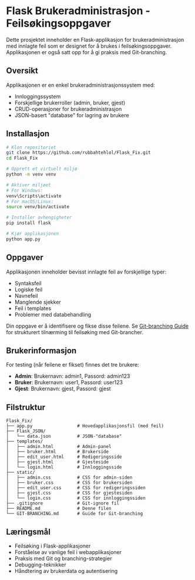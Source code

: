 # Flask Brukeradministrasjon - Feilsøkingsoppgaver

Dette prosjektet inneholder en Flask-applikasjon for brukeradministrasjon med innlagte feil som er designet for å brukes i feilsøkingsoppgaver. Applikasjonen er også satt opp for å gi praksis med Git-branching.

## Oversikt

Applikasjonen er en enkel brukeradministrasjonssystem med:
- Innloggingssystem
- Forskjellige brukerroller (admin, bruker, gjest)
- CRUD-operasjoner for brukeradministrasjon
- JSON-basert "database" for lagring av brukere

## Installasjon

```bash
# Klon repositoriet
git clone https://github.com/rubbahtehlol/Flask_Fix.git
cd Flask_Fix

# Opprett et virtuelt miljø
python -m venv venv

# Aktiver miljøet
# For Windows:
venv\Scripts\activate
# For macOS/Linux:
source venv/bin/activate

# Installer avhengigheter
pip install flask

# Kjør applikasjonen
python app.py
```

## Oppgaver

Applikasjonen inneholder bevisst innlagte feil av forskjellige typer:
- Syntaksfeil
- Logiske feil
- Navnefeil
- Manglende sjekker
- Feil i templates
- Problemer med databehandling

Din oppgave er å identifisere og fikse disse feilene. Se [Git-branching Guide](GIT-BRANCHING-GUIDE.md) for strukturert tilnærming til feilsøking med Git-brancher.

## Brukerinformasjon

For testing (når feilene er fikset) finnes det tre brukere:
- **Admin**: Brukernavn: admin1, Passord: admin123
- **Bruker**: Brukernavn: user1, Passord: user123
- **Gjest**: Brukernavn: gjest, Passord: gjest

## Filstruktur

```
Flask_Fix/
├── app.py                 # Hovedapplikasjonsfil (med feil)
├── Flask_JSON/
│   └── data.json          # JSON-"database"
├── templates/
│   ├── admin.html         # Admin-panel
│   ├── bruker.html        # Brukerside
│   ├── edit_user.html     # Redigeringsside
│   ├── gjest.html         # Gjesteside
│   └── login.html         # Innloggingsside
├── static/
│   ├── admin.css          # CSS for admin-siden
│   ├── bruker.css         # CSS for brukersiden
│   ├── edit_user.css      # CSS for redigeringssiden
│   ├── gjest.css          # CSS for gjestesiden
│   └── login.css          # CSS for innloggingssiden
├── .gitignore             # Git-ignore fil
├── README.md              # Denne filen
└── GIT-BRANCHING.md       # Guide for Git-branching
```

## Læringsmål

- Feilsøking i Flask-applikasjoner
- Forståelse av vanlige feil i webapplikasjoner
- Praksis med Git og branching-strategier
- Debugging-teknikker
- Håndtering av brukerdata og autentisering
